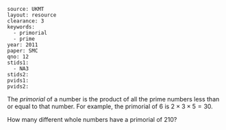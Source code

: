 ````
source: UKMT
layout: resource
clearance: 3
keywords: 
  - primorial
  - prime
year: 2011
paper: SMC
qno: 12
stids1: 
  - NA3
stids2:
pvids1:
pvids2:

````
The _primorial_ of a number is the product of all the prime numbers less than or equal to that number. For example, the primorial of $6$ is $2 \times 3 \times 5 = 30$.

How many different whole numbers have a primorial of $210$?
